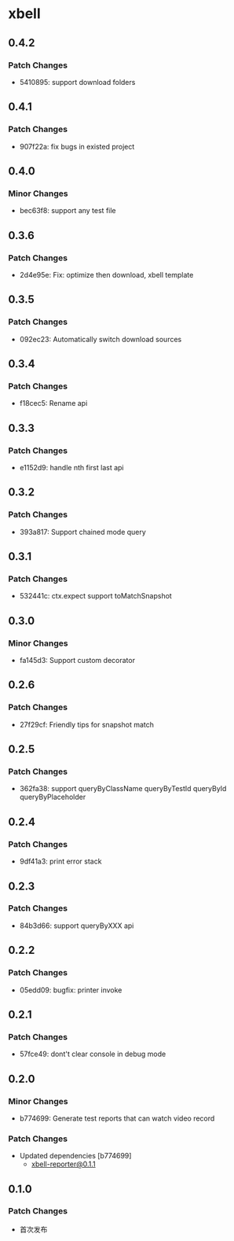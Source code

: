 # xbell

## 0.4.2

### Patch Changes

- 5410895: support download folders

## 0.4.1

### Patch Changes

- 907f22a: fix bugs in existed project

## 0.4.0

### Minor Changes

- bec63f8: support any test file

## 0.3.6

### Patch Changes

- 2d4e95e: Fix: optimize then download, xbell template

## 0.3.5

### Patch Changes

- 092ec23: Automatically switch download sources

## 0.3.4

### Patch Changes

- f18cec5: Rename api

## 0.3.3

### Patch Changes

- e1152d9: handle nth first last api

## 0.3.2

### Patch Changes

- 393a817: Support chained mode query

## 0.3.1

### Patch Changes

- 532441c: ctx.expect support toMatchSnapshot

## 0.3.0

### Minor Changes

- fa145d3: Support custom decorator

## 0.2.6

### Patch Changes

- 27f29cf: Friendly tips for snapshot match

## 0.2.5

### Patch Changes

- 362fa38: support queryByClassName queryByTestId queryById queryByPlaceholder

## 0.2.4

### Patch Changes

- 9df41a3: print error stack

## 0.2.3

### Patch Changes

- 84b3d66: support queryByXXX api

## 0.2.2

### Patch Changes

- 05edd09: bugfix: printer invoke

## 0.2.1

### Patch Changes

- 57fce49: dont't clear console in debug mode

## 0.2.0

### Minor Changes

- b774699: Generate test reports that can watch video record

### Patch Changes

- Updated dependencies [b774699]
  - xbell-reporter@0.1.1

## 0.1.0

### Patch Changes

- 首次发布
